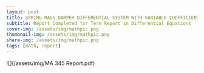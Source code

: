 ```yaml
---
layout: post
title: SPRING-MASS-DAMPER DIFFERENTIAL SYSTEM WITH VARIABLE COEFFICIENTS
subtitle: Report Completed for Term Report in Differential Equations
cover-img: /assets/img/mathpic.png
thumbnail-img: /assets/img/mathpic.png
share-img: /assets/img/mathpic.png
tags: [math, report]
---
```


![](/assets/img/MA 345 Report.pdf)
